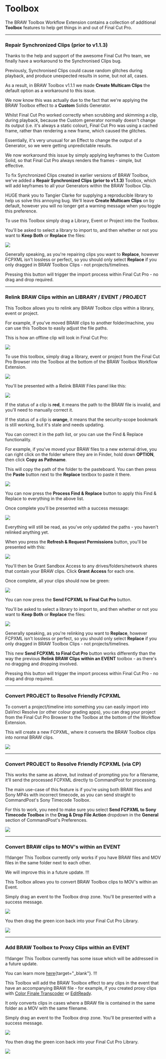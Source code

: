 # Toolbox

The BRAW Toolbox Workflow Extension contains a collection of additional **Toolbox** features to help get things in and out of Final Cut Pro.

---

### Repair Synchronized Clips (prior to v1.1.3)

Thanks to the help and support of the awesome Final Cut Pro team, we finally have a workaround to the Synchronised Clips bug.

Previously, Synchronised Clips could cause random glitches during playback, and produce unexpected results in some, but not all, cases.

As a result, in BRAW Toolbox v1.1.1 we made **Create Multicam Clips** the default option as a workaround to this issue.

We now know this was actually due to the fact that we're applying the BRAW Toolbox effect to a **Custom** Solids Generator.

Whilst Final Cut Pro worked correctly when scrubbing and skimming a clip, during playback, because the Custom generator normally doesn't change its output (i.e. it's always a static colour), Final Cut Pro was using a cached frame, rather than rendering a new frame, which caused the glitches.

Essentially, it's very unusual for an Effect to change the output of a Generator, so we were getting unpredictable results.

We now workaround this issue by simply applying keyframes to the Custom Solid, so that Final Cut Pro always renders the frames - simple, but effective.

To fix Synchronized Clips created in earlier versions of BRAW Toolbox, we've added a **Repair Synchronized Clips (prior to v1.1.3)** Toolbox, which will add keyframes to all your Generators within the BRAW Toolbox Clip.

HUGE thank you to Tangier Clarke for supplying a reproducible library to help us solve this annoying bug. We'll leave **Create Multicam Clips** on by default, however you will no longer get a warning message when you toggle this preference.

To use this Toolbox simply drag a Library, Event or Project into the Toolbox.

You'll be asked to select a library to import to, and then whether or not you want to **Keep Both** or **Replace** the files:

![](static/relink-toolbox-08.png)

Generally speaking, as you're repairing clips you want to **Replace**, however FCPXML isn't lossless or perfect, so you should only select **Replace** if you only dragged in BRAW Toolbox Clips - not projects/timelines.

Pressing this button will trigger the import process within Final Cut Pro - no drag and drop required.

---

### Relink BRAW Clips within an LIBRARY / EVENT / PROJECT

This Toolbox allows you to relink any BRAW Toolbox clips within a library, event or project.

For example, if you've moved BRAW clips to another folder/machine, you can use this Toolbox to easily adjust the file paths.

This is how an offline clip will look in Final Cut Pro:

![](static/relink-toolbox-06.png)

To use this toolbox, simply drag a library, event or project from the Final Cut Pro Browser into the Toolbox at the bottom of the BRAW Toolbox Workflow Extension.

![](static/relink-toolbox-01.png)

You'll be presented with a Relink BRAW Files panel like this:

![](static/relink-toolbox-02.png)

If the status of a clip is **red**, it means the path to the BRAW file is invalid, and you'll need to manually correct it.

If the status of a clip is **orange**, it means that the security-scope bookmark is still working, but it's stale and needs updating.

You can correct it in the path list, or you can use the Find & Replace functionality.

For example, if you've moved your BRAW files to a new external drive, you can right click on the folder where they are in Finder, hold down **OPTION**, then click **Copy as Pathname**.

This will copy the path of the folder to the pasteboard. You can then press the **Paste** button next to the **Replace** textbox to paste it there.

![](static/relink-toolbox-03.png)

You can now press the **Process Find & Replace** button to apply this Find & Replace to everything in the above list.

Once complete you'll be presented with a success message:

![](static/relink-toolbox-04.png)

Everything will still be read, as you've only updated the paths - you haven't relinked anything yet.

When you press the **Refresh & Request Permissions** button, you'll be presented with this:

![](static/relink-toolbox-05.png)

You'll then be Grant Sandbox Access to any drives/folders/network shares that contain your BRAW clips. Click **Grant Access** for each one.

Once complete, all your clips should now be green:

![](static/relink-toolbox-07.png)

You can now press the **Send FCPXML to Final Cut Pro** button.

You'll be asked to select a library to import to, and then whether or not you want to **Keep Both** or **Replace** the files:

![](static/relink-toolbox-08.png)

Generally speaking, as you're relinking you want to **Replace**, however FCPXML isn't lossless or perfect, so you should only select **Replace** if you only dragged in BRAW Toolbox Clips - not projects/timelines.

This new **Send FCPXML to Final Cut Pro** button works differently than the way the previous **Relink BRAW Clips within an EVENT** toolbox - as there's no dragging and dropping involved.

Pressing this button will trigger the import process within Final Cut Pro - no drag and drop required.

---

### Convert PROJECT to Resolve Friendly FCPXML

To convert a project/timeline into something you can easily import into DaVinci Resolve (or other colour grading apps), you can drag your project from the Final Cut Pro Browser to the Toolbox at the bottom of the Workflow Extension.

This will create a new FCPXML, where it converts the BRAW Toolbox clips into normal BRAW clips.

![](static/install-19.png)

---

### Convert PROJECT to Resolve Friendly FCPXML (via CP)

This works the same as above, but instead of prompting you for a filename, it'll send the processed FCPXML directly to CommandPost for processing.

The main use-case of this feature is if you're using both BRAW files and Sony MP4s with incorrect timecode, as you can send straight to CommandPost's Sony Timecode Toolbox.

For this to work, you need to make sure you select **Send FCPXML to Sony Timecode Toolbox** in the **Drag & Drop File Action** dropdown in the **General** section of CommandPost's Preferences.

![](static/commandpost-01.png)

---

### Convert BRAW clips to MOV's within an EVENT

!!!danger
This Toolbox currently only works if you have BRAW files and MOV files in the same folder next to each other.

We will improve this in a future update.
!!!

This Toolbox allows you to convert BRAW Toolbox clips to MOV's within an Event.

Simply drag an event to the Toolbox drop zone. You'll be presented with a success message.

![](static/braw-to-mov-01.png)

You then drag the green icon back into your Final Cut Pro Library.

![](static/braw-to-mov-02.png)

---

### Add BRAW Toolbox to Proxy Clips within an EVENT

!!!danger
This Toolbox currently has some issue which will be addressed in a future update.

You can learn more [here](https://github.com/latenitefilms/BRAWToolbox/issues/124#issuecomment-1532247236){target="_blank"}.
!!!

This Toolbox will add the BRAW Toolbox effect to any clips in the event that have an accompanying BRAW file - for example, if you created proxy clips with [Color Finale Transcoder](https://colorfinale.com/transcoder) or [EditReady](https://hedge.video/editready).

It only converts clips in cases where a BRAW file is contained in the same folder as a MOV with the same filename.

Simply drag an event to the Toolbox drop zone. You'll be presented with a success message.

![](static/braw-to-mov-01.png)

You then drag the green icon back into your Final Cut Pro Library.

![](static/braw-to-mov-02.png)
